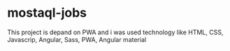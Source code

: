 # mostaql-jobs
This project is depand on PWA and i was used technology like HTML, CSS, Javascrip, Angular, Sass, PWA, Angular material
